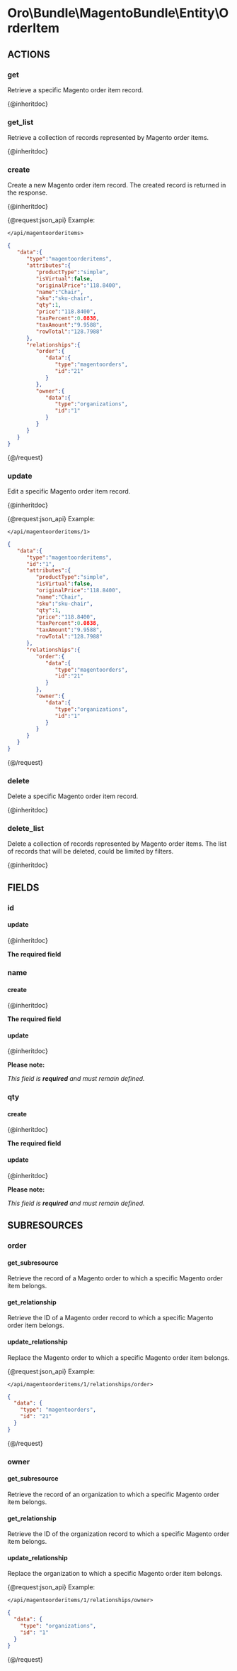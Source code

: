# Oro\Bundle\MagentoBundle\Entity\OrderItem

## ACTIONS  

### get

Retrieve a specific Magento order item record.

{@inheritdoc}

### get_list

Retrieve a collection of records represented by Magento order items.

{@inheritdoc}

### create

Create a new Magento order item record.
The created record is returned in the response.

{@inheritdoc}

{@request:json_api}
Example:

`</api/magentoorderitems>`

```JSON
{  
   "data":{  
      "type":"magentoorderitems",      
      "attributes":{  
         "productType":"simple",
         "isVirtual":false,
         "originalPrice":"118.8400",
         "name":"Chair",
         "sku":"sku-chair",
         "qty":1,
         "price":"118.8400",
         "taxPercent":0.0838,
         "taxAmount":"9.9588",
         "rowTotal":"128.7988"
      },
      "relationships":{  
         "order":{  
            "data":{  
               "type":"magentoorders",
               "id":"21"
            }
         },
         "owner":{  
            "data":{  
               "type":"organizations",
               "id":"1"
            }
         }
      }
   }
}
```
{@/request}

### update

Edit a specific Magento order item record.

{@inheritdoc}

{@request:json_api}
Example:

`</api/magentoorderitems/1>`

```JSON
{  
   "data":{  
      "type":"magentoorderitems",
      "id":"1",
      "attributes":{  
         "productType":"simple",
         "isVirtual":false,
         "originalPrice":"118.8400",
         "name":"Chair",
         "sku":"sku-chair",
         "qty":1,
         "price":"118.8400",
         "taxPercent":0.0838,
         "taxAmount":"9.9588",
         "rowTotal":"128.7988"
      },
      "relationships":{  
         "order":{  
            "data":{  
               "type":"magentoorders",
               "id":"21"
            }
         },
         "owner":{  
            "data":{  
               "type":"organizations",
               "id":"1"
            }
         }
      }
   }
}
```
{@/request}

### delete

Delete a specific Magento order item record.

{@inheritdoc}

### delete_list

Delete a collection of records represented by Magento order items.
The list of records that will be deleted, could be limited by filters.

{@inheritdoc}

## FIELDS

### id

#### update

{@inheritdoc}

**The required field**

### name

#### create

{@inheritdoc}

**The required field**

#### update

{@inheritdoc}

**Please note:**

*This field is **required** and must remain defined.*

### qty

#### create

{@inheritdoc}

**The required field**

#### update

{@inheritdoc}

**Please note:**

*This field is **required** and must remain defined.*

## SUBRESOURCES

### order

#### get_subresource

Retrieve the record of a Magento order to which a specific Magento order item belongs.

#### get_relationship

Retrieve the ID of a Magento order record to which a specific Magento order item belongs.

#### update_relationship

Replace the Magento order to which a specific Magento order item belongs.

{@request:json_api}
Example:

`</api/magentoorderitems/1/relationships/order>`

```JSON
{
  "data": {
    "type": "magentoorders",
    "id": "21"
  }
}
```
{@/request}

### owner

#### get_subresource

Retrieve the record of an organization to which a specific Magento order item belongs.

#### get_relationship

Retrieve the ID of the organization record to which a specific Magento order item belongs.

#### update_relationship

Replace the organization to which a specific Magento order item belongs.

{@request:json_api}
Example:

`</api/magentoorderitems/1/relationships/owner>`

```JSON
{
  "data": {
    "type": "organizations",
    "id": "1"
  }
}
```
{@/request}
